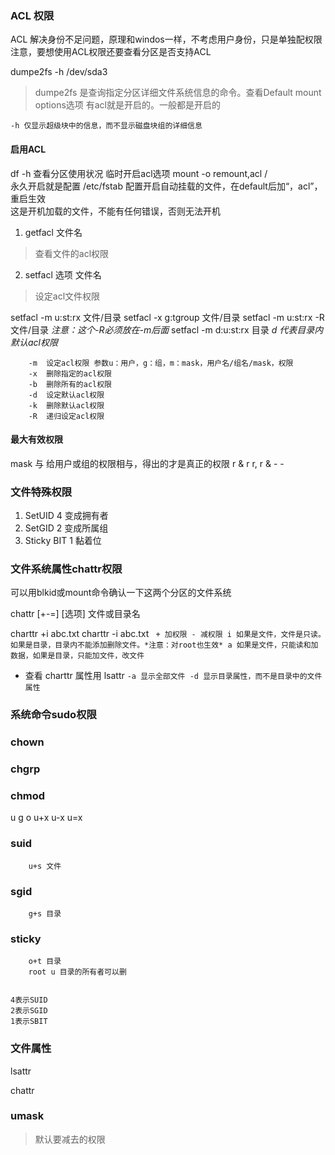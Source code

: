 ### ACL 权限
ACL 解决身份不足问题，原理和windos一样，不考虑用户身份，只是单独配权限
注意，要想使用ACL权限还要查看分区是否支持ACL

dumpe2fs -h /dev/sda3
> dumpe2fs 是查询指定分区详细文件系统信息的命令。查看Default mount options选项
> 有acl就是开启的。一般都是开启的
```
-h 仅显示超级块中的信息，而不显示磁盘块组的详细信息
```
#### 启用ACL
df -h 查看分区使用状况
临时开启acl选项 mount -o remount,acl /  
永久开启就是配置 /etc/fstab 配置开启自动挂载的文件，在default后加“，acl”，重启生效  
这是开机加载的文件，不能有任何错误，否则无法开机

1. getfacl 文件名
> 查看文件的acl权限
2. setfacl 选项 文件名
> 设定acl文件权限

setfacl -m u:st:rx 文件/目录
setfacl -x g:tgroup 文件/目录
setfacl -m u:st:rx -R 文件/目录 *注意：这个-R必须放在-m后面*
setfacl -m d:u:st:rx 目录 *d 代表目录内默认acl权限*
```
    -m  设定acl权限 参数u：用户，g：组，m：mask，用户名/组名/mask，权限
    -x  删除指定的acl权限
    -b  删除所有的acl权限
    -d  设定默认acl权限
    -k  删除默认acl权限
    -R  递归设定acl权限
```

#### 最大有效权限

mask 与 给用户或组的权限相与，得出的才是真正的权限 r & r r, r & - -

### 文件特殊权限

1. SetUID 4 变成拥有者
2. SetGID 2 变成所属组
3. Sticky BIT 1 黏着位

### 文件系统属性chattr权限

可以用blkid或mount命令确认一下这两个分区的文件系统

chattr \[+-=] \[选项] 文件或目录名

charttr +i abc.txt
charttr -i abc.txt
` 
    + 加权限 - 减权限
    i 如果是文件，文件是只读。如果是目录，目录内不能添加删除文件。*注意：对root也生效*
    a 如果是文件，只能读和加数据，如果是目录，只能加文件，改文件
`
- 查看 charttr 属性用 lsattr
`
    -a 显示全部文件
    -d 显示目录属性，而不是目录中的文件属性
`

### 系统命令sudo权限


### chown

### chgrp

### chmod
u g o u+x u-x u=x

### suid 
        u+s 文件
### sgid
        g+s 目录
### sticky
        o+t 目录
        root u 目录的所有者可以删    
        
        
    4表示SUID  
    2表示SGID  
    1表示SBIT
    
### 文件属性 

lsattr

chattr 
    
### umask 
> 默认要减去的权限
    
